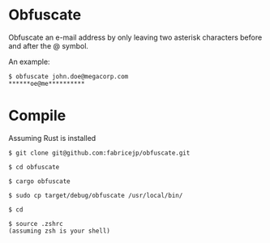 # Obfuscate

Obfuscate an e-mail address by only leaving two asterisk characters before and after the @ symbol.

An example:

```
$ obfuscate john.doe@megacorp.com
******oe@me**********
```

# Compile
Assuming Rust is installed

```
$ git clone git@github.com:fabricejp/obfuscate.git
```
```
$ cd obfuscate
```
```
$ cargo obfuscate
```
```
$ sudo cp target/debug/obfuscate /usr/local/bin/
```
```
$ cd
```
```
$ source .zshrc
(assuming zsh is your shell)
```

